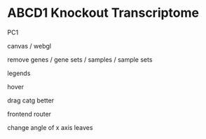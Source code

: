 # ABCD1 Knockout Transcriptome



PC1


canvas / webgl


remove genes / gene sets / samples / sample sets


legends


hover


drag catg better


frontend router


change angle of x axis leaves

